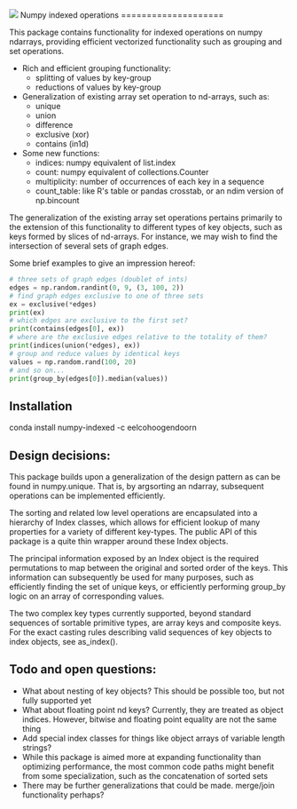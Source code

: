 <img src="https://travis-ci.org/EelcoHoogendoorn/Numpy_arraysetops_EP.svg?branch=master">
Numpy indexed operations
====================

This package contains functionality for indexed operations on numpy ndarrays, providing efficient vectorized functionality such as grouping and set operations.

* Rich and efficient grouping functionality:
  * splitting of values by key-group
  * reductions of values by key-group
* Generalization of existing array set operation to nd-arrays, such as:
  * unique
  * union
  * difference
  * exclusive (xor)
  * contains (in1d)
* Some new functions:
  * indices: numpy equivalent of list.index
  * count: numpy equivalent of collections.Counter
  * multiplicity: number of occurrences of each key in a sequence
  * count_table: like R's table or pandas crosstab, or an ndim version of np.bincount

The generalization of the existing array set operations pertains primarily to the extension of this functionality to different types of key objects, such as keys formed by slices of nd-arrays. For instance, we may wish to find the intersection of several sets of graph edges.

Some brief examples to give an impression hereof:
```python
# three sets of graph edges (doublet of ints)
edges = np.random.randint(0, 9, (3, 100, 2))
# find graph edges exclusive to one of three sets
ex = exclusive(*edges)
print(ex)
# which edges are exclusive to the first set?
print(contains(edges[0], ex))
# where are the exclusive edges relative to the totality of them?
print(indices(union(*edges), ex))
# group and reduce values by identical keys
values = np.random.rand(100, 20)
# and so on...
print(group_by(edges[0]).median(values))
```

## Installation
conda install numpy-indexed -c eelcohoogendoorn

## Design decisions:
This package builds upon a generalization of the design pattern as can be found in numpy.unique. That is, by argsorting an ndarray, subsequent operations can be implemented efficiently.

The sorting and related low level operations are encapsulated into a hierarchy of Index classes, which allows for efficient lookup of many properties for a variety of different key-types. The public API of this package is a quite thin wrapper around these Index objects.

The principal information exposed by an Index object is the required permutations to map between the original and sorted order of the keys. This information can subsequently be used for many purposes, such as efficiently finding the set of unique keys, or efficiently performing group_by logic on an array of corresponding values.

The two complex key types currently supported, beyond standard sequences of sortable primitive types, are array keys and composite keys. For the exact casting rules describing valid sequences of key objects to index objects, see as_index().

## Todo and open questions:
* What about nesting of key objects? This should be possible too, but not fully supported yet
*	What about floating point nd keys? Currently, they are treated as object indices. However, bitwise and floating point equality are not the same thing
*	Add special index classes for things like object arrays of variable length strings?
*	While this package is aimed more at expanding functionality than optimizing performance, the most common code paths might benefit from some specialization, such as the concatenation of sorted sets
*	There may be further generalizations that could be made. merge/join functionality perhaps?
